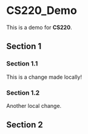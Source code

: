 # CS220_Demo
This is a demo for **CS220**.
## Section 1
### Section 1.1
This is a change made locally!
### Section 1.2
Another local change.
## Section 2
